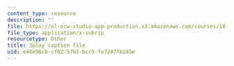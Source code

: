 ```yaml
---
content_type: resource
description: ''
file: https://ol-ocw-studio-app-production.s3.amazonaws.com/courses/18-065-matrix-methods-in-data-analysis-signal-processing-and-machine-learning-spring-2018/e48e96cbcf0257b5bcc5fe7247fb245e_paxLhq30mBo.vtt
file_type: application/x-subrip
resourcetype: Other
title: 3play caption file
uid: e48e96cb-cf02-57b5-bcc5-fe7247fb245e
---
```

